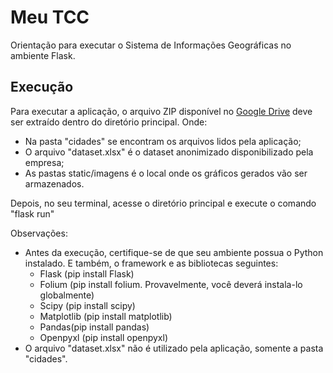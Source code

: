 # Meu TCC

Orientação para executar o Sistema de Informações Geográficas no ambiente Flask.

## Execução

Para executar a aplicação, o arquivo ZIP disponível no [Google Drive](https://drive.google.com/file/d/1INNV341FqIuCswYtEQI3Le1K-UBa_13i/view?usp=sharing) deve ser extraído dentro do diretório principal. Onde:
- Na pasta "cidades" se encontram os arquivos lidos pela aplicação;
- O arquivo "dataset.xlsx" é o dataset anonimizado disponibilizado pela empresa;
- As pastas static/imagens é o local onde os gráficos gerados vão ser armazenados.

Depois, no seu terminal, acesse o diretório principal e execute o comando "flask run"

Observações:
- Antes da execução, certifique-se de que seu ambiente possua o Python instalado. E também, o framework e as bibliotecas seguintes:
  - Flask (pip install Flask)
  - Folium (pip install folium. Provavelmente, você deverá instala-lo globalmente)
  - Scipy (pip install scipy)
  - Matplotlib (pip install matplotlib)
  - Pandas(pip install pandas)
  - Openpyxl (pip install openpyxl)
- O arquivo "dataset.xlsx" não é utilizado pela aplicação, somente a pasta "cidades".
